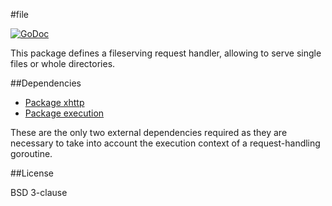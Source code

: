 #file

[![GoDoc](https://godoc.org/github.com/atdiar/xhttp/handlers/file?status.svg)](https://godoc.org/github.com/atdiar/xhttp/handlers/file)

This package defines a fileserving request handler, allowing to serve single files or
whole directories.

##Dependencies

* [Package xhttp]
* [Package execution]

These are the only two external dependencies required as they are necessary
to take into account the execution context of a request-handling goroutine.

##License

BSD 3-clause

[Package xhttp]:http://github.com/atdiar/xhttp
[Package execution]:http://github.com/atdiar/goroutine/execution
